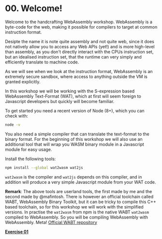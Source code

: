 # 00. Welcome!

Welcome to the handcrafting WebAssembly workshop. WebAssembly is a byte-code for
the web, making it possible for compilers to target at common instruction format.

Desipte the name it is note quite assembly and not quite web, since it does not
natively allow you to access any Web APIs (yet!) and is more high-level than
assembly, as you don't directly interact with the CPUs instruction set, but
an idealised instruction set, that the runtime can very simply and efficiently
translate to machine code.

As we will see when we look at the instruction format, WebAssembly is an
extremely secure sandbox, where access to anything outside the VM is granted
explicitly.

In this workshop we will be working with the S-expression based WebAssembly
Text-Format (WAT), which at first will seem foreign to Javascript developers
but quickly will become familiar.

To get started you need a recent version of Node (8+), which you can check with:

```sh
node -v
```

You also need a simple compiler that can translate the text-format to the binary
format. For the beginning of this workshop we will also use an additional tool
that will wrap you WASM binary module in a Javascript module for easy usage.

Install the following tools:

```sh
npm install --global wat2wasm wat2js
```

`wat2wasm` is the compiler and `wat2js` depends on this compiler, and in
addition will produce a very simple Javascript module from your WAT code.

**Remark**: The above tools are userland tools, the first made by me and the
second made by @mafintosh. There is however an official toolchain called WABT,
WebAssembly Binary Toolkit, but it can be tricky to compile this C++ based
toolchain, so for this workshop we will work with the simplified versions.
In practise the `wat2wasm` from npm is the native WABT `wat2wasm` compiled to
WebAssembly. So you will be compiling WebAssembly with WebAssembly. Meta!
[Official WABT repository](https://github.com/WebAssembly/wabt)

[**Exercise 01**](../01)
